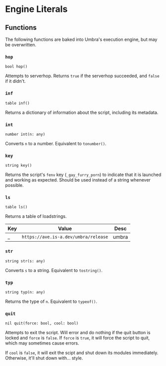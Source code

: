 # Engine Literals

## Functions

The following functions are baked into Umbra's execution engine, but may be overwritten.

### `hop`

```
bool hop()
```

Attempts to serverhop. Returns `true` if the serverhop succeeded, and `false` if it didn't.

### `inf`

```
table inf()
```

Returns a dictionary of information about the script, including its metadata.

### `int`

```
number int(n: any)
```

Converts `n` to a number. Equivalent to `tonumber()`.

### `key`

```
string key()
```

Returns the script's `fenv` key (`_gay_furry_porn`) to indicate that it is launched and working as expected. Should be used instead of a string whenever possible.

### `ls`

```
table ls()
```

Returns a table of loadstrings.

|Key|Value|Desc|
|---|---|---|
|_|`https://ave.is-a.dev/umbra/release`|umbra|

### `str`

```
string str(s: any)
```

Converts `s` to a string. Equivalent to `tostring()`.

### `typ`

```
string typ(n: any)
```

Returns the type of `n`. Equivalent to `typeof()`.

### `quit`

```
nil quit(force: bool, cool: bool)
```

Attempts to exit the script. Will error and do nothing if the quit button is locked and `force` is `false`. If `force` is `true`, it will force the script to quit, which may sometimes cause errors.

If `cool` is `false`, it will exit the scipt and shut down its modules immediately. Otherwise, it'll shut down with... style.